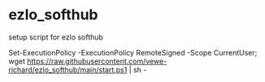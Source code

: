 # ezlo_softhub
setup script for ezlo softhub

Set-ExecutionPolicy -ExecutionPolicy RemoteSigned -Scope CurrentUser; wget https://raw.githubusercontent.com/vewe-richard/ezlo_softhub/main/start.ps1 | sh - 
